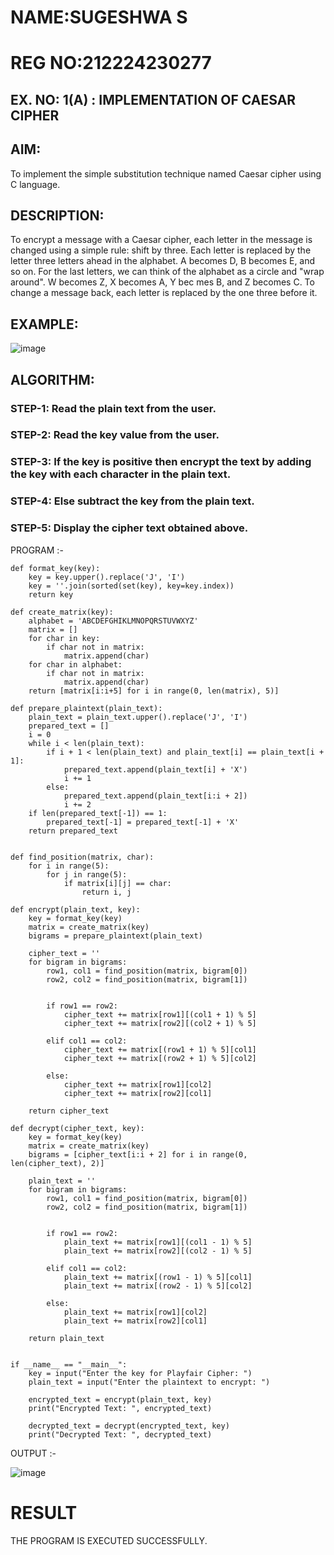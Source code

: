 # NAME:SUGESHWA S
# REG NO:212224230277
## EX. NO: 1(A) : IMPLEMENTATION OF CAESAR CIPHER

 

## AIM:

To implement the simple substitution technique named Caesar cipher using C language.

## DESCRIPTION:

To encrypt a message with a Caesar cipher, each letter in the message is changed using a simple rule: shift by three. Each letter is replaced by the letter three letters ahead in the alphabet. A becomes D, B becomes E, and so on. For the last letters, we can think of the
alphabet as a circle and "wrap around". W becomes Z, X becomes A, Y bec mes B, and Z
becomes C. To change a message back, each letter is replaced by the one three before it.

## EXAMPLE:



![image](https://github.com/Hemamanigandan/CNS/assets/149653568/eb9c6c43-8c80-4cdd-b9d4-91705a311c79)


## ALGORITHM:

### STEP-1: Read the plain text from the user.
### STEP-2: Read the key value from the user.
### STEP-3: If the key is positive then encrypt the text by adding the key with each character in the plain text.
### STEP-4: Else subtract the key from the plain text.
### STEP-5: Display the cipher text obtained above.


PROGRAM :-
~~~
def format_key(key):
    key = key.upper().replace('J', 'I')  
    key = ''.join(sorted(set(key), key=key.index))  
    return key

def create_matrix(key):
    alphabet = 'ABCDEFGHIKLMNOPQRSTUVWXYZ'
    matrix = []
    for char in key:
        if char not in matrix:
            matrix.append(char)
    for char in alphabet:
        if char not in matrix:
            matrix.append(char)
    return [matrix[i:i+5] for i in range(0, len(matrix), 5)] 

def prepare_plaintext(plain_text):
    plain_text = plain_text.upper().replace('J', 'I')
    prepared_text = []
    i = 0
    while i < len(plain_text):
        if i + 1 < len(plain_text) and plain_text[i] == plain_text[i + 1]:
            prepared_text.append(plain_text[i] + 'X')
            i += 1
        else:
            prepared_text.append(plain_text[i:i + 2])  
            i += 2
    if len(prepared_text[-1]) == 1:  
        prepared_text[-1] = prepared_text[-1] + 'X'
    return prepared_text


def find_position(matrix, char):
    for i in range(5):
        for j in range(5):
            if matrix[i][j] == char:
                return i, j

def encrypt(plain_text, key):
    key = format_key(key)
    matrix = create_matrix(key)
    bigrams = prepare_plaintext(plain_text)
    
    cipher_text = ''
    for bigram in bigrams:
        row1, col1 = find_position(matrix, bigram[0])
        row2, col2 = find_position(matrix, bigram[1])
        
       
        if row1 == row2:
            cipher_text += matrix[row1][(col1 + 1) % 5]
            cipher_text += matrix[row2][(col2 + 1) % 5]
      
        elif col1 == col2:
            cipher_text += matrix[(row1 + 1) % 5][col1]
            cipher_text += matrix[(row2 + 1) % 5][col2]
      
        else:
            cipher_text += matrix[row1][col2]
            cipher_text += matrix[row2][col1]
    
    return cipher_text

def decrypt(cipher_text, key):
    key = format_key(key)
    matrix = create_matrix(key)
    bigrams = [cipher_text[i:i + 2] for i in range(0, len(cipher_text), 2)]
    
    plain_text = ''
    for bigram in bigrams:
        row1, col1 = find_position(matrix, bigram[0])
        row2, col2 = find_position(matrix, bigram[1])
        
        
        if row1 == row2:
            plain_text += matrix[row1][(col1 - 1) % 5]
            plain_text += matrix[row2][(col2 - 1) % 5]
       
        elif col1 == col2:
            plain_text += matrix[(row1 - 1) % 5][col1]
            plain_text += matrix[(row2 - 1) % 5][col2]
       
        else:
            plain_text += matrix[row1][col2]
            plain_text += matrix[row2][col1]
    
    return plain_text


if __name__ == "__main__":
    key = input("Enter the key for Playfair Cipher: ")
    plain_text = input("Enter the plaintext to encrypt: ")
    
    encrypted_text = encrypt(plain_text, key)
    print("Encrypted Text: ", encrypted_text)
    
    decrypted_text = decrypt(encrypted_text, key)
    print("Decrypted Text: ", decrypted_text)
~~~



OUTPUT :-

![image](https://github.com/user-attachments/assets/f19e8949-80bb-4372-b026-b4a1246a3618)

# RESULT
THE PROGRAM IS EXECUTED SUCCESSFULLY.

